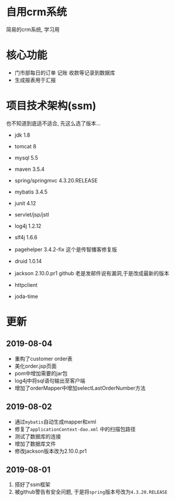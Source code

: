# 自用crm系统

简易的crm系统, 学习用

# 核心功能

- 门市部每日的订单 记账 收款等记录到数据库
- 生成报表用于汇报

# 项目技术架构(ssm)

也不知道到底适不适合, 先这么选了版本...

- jdk 1.8
- tomcat 8
- mysql 5.5
- maven 3.5.4


- spring/springmvc 4.3.20.RELEASE
- mybatis 3.4.5
- junit 4.12
- servlet/jsp/jstl
- log4j 1.2.12
- slf4j 1.6.6
- pagehelper 3.4.2-fix 这个是传智播客修复版
- druid 1.0.14
- jackson 2.10.0.pr1  github 老是发邮件说有漏洞,于是改成最新的版本 
- httpclient
- joda-time

# 更新

## 2019-08-04

- 重构了customer order表
- 美化order.jsp页面
- pom中增加需要的jar包
- log4j中将sql语句输出至客户端
- 增加了orderMapper中增加selectLastOrderNumber方法

## 2019-08-02

- 通过`mybatis`自动生成mapper和xml
- 修复了`applicationContext-dao.xml` 中的扫描包路径
- 测试了数据库的连接
- 增加了数据库文件
- 修改jackson版本改为2.10.0.pr1


## 2019-08-01

1. 搭好了ssm框架
2. 被github警告有安全问题, 于是将`spring`版本号改为`4.3.20.RELEASE`